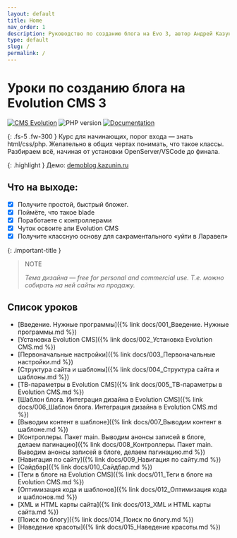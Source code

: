 ```yaml
---
layout: default
title: Home
nav_order: 1
description: Руководство по созданию блога на Evo 3, автор Андрей Казунин
type: default
slug: /
permalink: /
---
```


# Уроки по созданию блога на Evolution CMS 3

[![CMS Evolution](https://img.shields.io/badge/CMS-Evolution-brightgreen.svg)](https://github.com/evocms-community/evolution) ![PHP version](https://img.shields.io/badge/PHP->=v7.4-green.svg?php=7.4) [![Documentation](https://img.shields.io/badge/Documentation-ready-green)](https://github.com/0test/lessons-evolution-blog)

{: .fs-5 .fw-300 }
Курс для начинающих, порог входа — знать html/css/php. Желательно в общих чертах понимать, что такое классы.
Разбираем всё, начиная от установки OpenServer/VSCode до финала.

{: .highlight }
Демо: [demoblog.kazunin.ru](http://demoblog.kazunin.ru/)

## Что на выходе:

- [x] Получите простой, быстрый бложег.
- [x] Поймёте, что такое blade
- [x] Поработаете с контроллерами
- [x] Чуток освоите апи Evolution CMS
- [x] Получите классную основу для сакраментального «уйти в Ларавел»

{: .important-title }
> NOTE
>
> _Тема дизайна — free for personal and commercial use. Т.е. можно собирать на ней сайты на продажу._

## Список уроков

- [Введение. Нужные программы]({% link docs/001_Введение. Нужные программы.md %})
- [Установка Evolution CMS]({% link docs/002_Установка Evolution CMS.md %})
- [Первоначальные настройки]({% link docs/003_Первоначальные настройки.md %})
- [Структура сайта и шаблоны]({% link docs/004_Структура сайта и шаблоны.md %})
- [ТВ-параметры в Evolution CMS]({% link docs/005_ТВ-параметры в Evolution CMS.md %})
- [Шаблон блога. Интеграция дизайна в Evolution CMS]({% link docs/006_Шаблон блога. Интеграция дизайна в Evolution CMS.md %})
- [Выводим контент в шаблоне]({% link docs/007_Выводим контент в шаблоне.md %})
- [Контроллеры. Пакет main. Выводим анонсы записей в блоге, делаем пагинацию]({% link docs/008_Контроллеры. Пакет main. Выводим анонсы записей в блоге, делаем пагинацию.md %})
- [Навигация по сайту]({% link docs/009_Навигация по сайту.md %})
- [Сайдбар]({% link docs/010_Сайдбар.md %})
- [Теги в блоге на Evolution CMS]({% link docs/011_Теги в блоге на Evolution CMS.md %})
- [Оптимизация кода и шаблонов]({% link docs/012_Оптимизация кода и шаблонов.md %})
- [XML и HTML карты сайта]({% link docs/013_XML и HTML карты сайта.md %})
- [Поиск по блогу]({% link docs/014_Поиск по блогу.md %})
- [Наведение красоты]({% link docs/015_Наведение красоты.md %})
